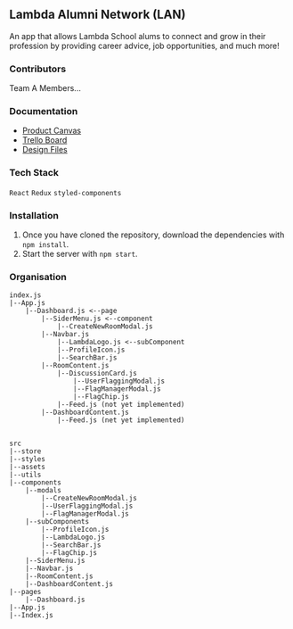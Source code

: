 ## Lambda Alumni Network (LAN)

An app that allows Lambda School alums to connect and grow in their profession by providing career advice, job opportunities, and much more!

### Contributors

Team A Members...

### Documentation

- [Product Canvas](https://docs.google.com/document/d/1-EyxKbikGrsTf08nTBxqso0zCdZ0HnKnJG7sbXu-d3s/edit#heading=h.n2quesrx1caj)
- [Trello Board](https://trello.com/b/NOH7uQ8q/lambda-alumni-network)
- [Design Files](https://projects.invisionapp.com/share/DRJBSR53VNS#/screens?browse)

### Tech Stack

`React`
`Redux`
`styled-components`

### Installation

1. Once you have cloned the repository, download the dependencies with `npm install`.
2. Start the server with `npm start`.


### Organisation

    index.js
    |--App.js
        |--Dashboard.js <--page
            |--SiderMenu.js <--component
                |--CreateNewRoomModal.js
            |--Navbar.js
                |--LambdaLogo.js <--subComponent
                |--ProfileIcon.js
                |--SearchBar.js
            |--RoomContent.js
                |--DiscussionCard.js
                    |--UserFlaggingModal.js
                    |--FlagManagerModal.js
                    |--FlagChip.js
                |--Feed.js (not yet implemented)
            |--DashboardContent.js
                |--Feed.js (net yet implemented)


    src
    |--store
    |--styles
    |--assets
    |--utils 
    |--components
        |--modals
            |--CreateNewRoomModal.js
            |--UserFlaggingModal.js
            |--FlagManagerModal.js
        |--subComponents
            |--ProfileIcon.js
            |--LambdaLogo.js
            |--SearchBar.js
            |--FlagChip.js
        |--SiderMenu.js
        |--Navbar.js
        |--RoomContent.js
        |--DashboardContent.js
    |--pages
        |--Dashboard.js
    |--App.js
    |--Index.js